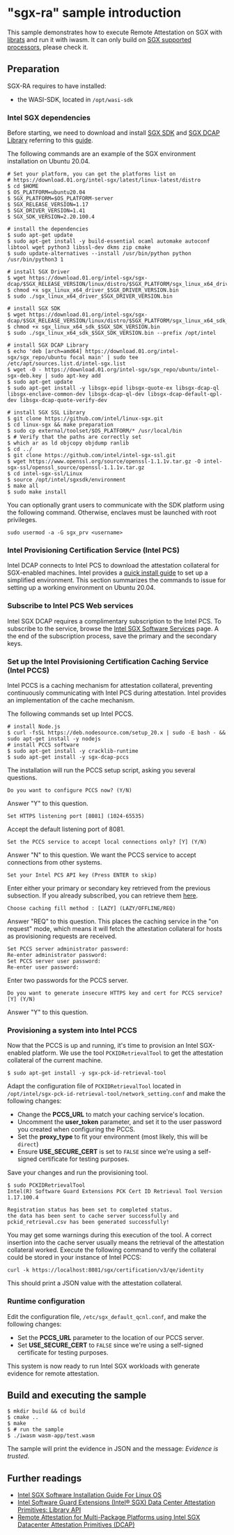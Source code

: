 "sgx-ra" sample introduction
==============

This sample demonstrates how to execute Remote Attestation on SGX with [librats](https://github.com/inclavare-containers/librats) and run it with iwasm. It can only build on [SGX supported processors](https://www.intel.com/content/www/us/en/support/articles/000028173/processors.html), please check it.

## Preparation

SGX-RA requires to have installed:
 - the WASI-SDK, located in `/opt/wasi-sdk`

### Intel SGX dependencies

Before starting, we need to download and install [SGX SDK](https://download.01.org/intel-sgx/latest/linux-latest/distro) and [SGX DCAP Library](https://download.01.org/intel-sgx/latest/dcap-latest) referring to this [guide](https://download.01.org/intel-sgx/sgx-dcap/1.8/linux/docs/Intel_SGX_DCAP_Linux_SW_Installation_Guide.pdf).

The following commands are an example of the SGX environment installation on Ubuntu 20.04.
``` shell
# Set your platform, you can get the platforms list on
# https://download.01.org/intel-sgx/latest/linux-latest/distro
$ cd $HOME
$ OS_PLATFORM=ubuntu20.04
$ SGX_PLATFORM=$OS_PLATFORM-server
$ SGX_RELEASE_VERSION=1.17
$ SGX_DRIVER_VERSION=1.41
$ SGX_SDK_VERSION=2.20.100.4

# install the dependencies
$ sudo apt-get update
$ sudo apt-get install -y build-essential ocaml automake autoconf libtool wget python3 libssl-dev dkms zip cmake
$ sudo update-alternatives --install /usr/bin/python python /usr/bin/python3 1

# install SGX Driver
$ wget https://download.01.org/intel-sgx/sgx-dcap/$SGX_RELEASE_VERSION/linux/distro/$SGX_PLATFORM/sgx_linux_x64_driver_$SGX_DRIVER_VERSION.bin
$ chmod +x sgx_linux_x64_driver_$SGX_DRIVER_VERSION.bin
$ sudo ./sgx_linux_x64_driver_$SGX_DRIVER_VERSION.bin

# install SGX SDK
$ wget https://download.01.org/intel-sgx/sgx-dcap/$SGX_RELEASE_VERSION/linux/distro/$SGX_PLATFORM/sgx_linux_x64_sdk_$SGX_SDK_VERSION.bin
$ chmod +x sgx_linux_x64_sdk_$SGX_SDK_VERSION.bin
$ sudo ./sgx_linux_x64_sdk_$SGX_SDK_VERSION.bin --prefix /opt/intel

# install SGX DCAP Library
$ echo 'deb [arch=amd64] https://download.01.org/intel-sgx/sgx_repo/ubuntu focal main' | sudo tee /etc/apt/sources.list.d/intel-sgx.list
$ wget -O - https://download.01.org/intel-sgx/sgx_repo/ubuntu/intel-sgx-deb.key | sudo apt-key add
$ sudo apt-get update
$ sudo apt-get install -y libsgx-epid libsgx-quote-ex libsgx-dcap-ql libsgx-enclave-common-dev libsgx-dcap-ql-dev libsgx-dcap-default-qpl-dev libsgx-dcap-quote-verify-dev

# install SGX SSL Library
$ git clone https://github.com/intel/linux-sgx.git
$ cd linux-sgx && make preparation
$ sudo cp external/toolset/$OS_PLATFORM/* /usr/local/bin
$ # Verify that the paths are correctly set
$ which ar as ld objcopy objdump ranlib
$ cd ../
$ git clone https://github.com/intel/intel-sgx-ssl.git
$ wget https://www.openssl.org/source/openssl-1.1.1v.tar.gz -O intel-sgx-ssl/openssl_source/openssl-1.1.1v.tar.gz
$ cd intel-sgx-ssl/Linux
$ source /opt/intel/sgxsdk/environment
$ make all
$ sudo make install
```

You can optionally grant users to communicate with the SDK platform using the following command.
Otherwise, enclaves must be launched with root privileges.

```shell
sudo usermod -a -G sgx_prv <username>
```

### Intel Provisioning Certification Service (Intel PCS)

Intel DCAP connects to Intel PCS to download the attestation collateral for SGX-enabled machines.
Intel provides a [quick install guide](https://www.intel.com/content/www/us/en/developer/articles/guide/intel-software-guard-extensions-data-center-attestation-primitives-quick-install-guide.html) to set up a simplified environment.
This section summarizes the commands to issue for setting up a working environment on Ubuntu 20.04.

### Subscribe to Intel PCS Web services

Intel SGX DCAP requires a complimentary subscription to the Intel PCS.
To subscribe to the service, browse the [Intel SGX Software Services](https://api.portal.trustedservices.intel.com/) page.
A the end of the subscription process, save the primary and the secondary keys.

### Set up the Intel Provisioning Certification Caching Service (Intel PCCS)

Intel PCCS is a caching mechanism for attestation collateral, preventing continuously communicating with Intel PCS during attestation.
Intel provides an implementation of the cache mechanism.

The following commands set up Intel PCCS.
```shell
# install Node.js
$ curl -fsSL https://deb.nodesource.com/setup_20.x | sudo -E bash - && sudo apt-get install -y nodejs
# install PCCS software
$ sudo apt-get install -y cracklib-runtime
$ sudo apt-get install -y sgx-dcap-pccs
```

The installation will run the PCCS setup script, asking you several questions.

```
Do you want to configure PCCS now? (Y/N)
```

Answer "Y" to this question.

```
Set HTTPS listening port [8081] (1024-65535)
```

Accept the default listening port of 8081.

```
Set the PCCS service to accept local connections only? [Y] (Y/N)
```

Answer "N" to this question. We want the PCCS service to accept connections from other systems.

```
Set your Intel PCS API key (Press ENTER to skip)
```

Enter either your primary or secondary key retrieved from the previous subsection.
If you already subscribed, you can retrieve them [here](https://api.portal.trustedservices.intel.com/developer).

```
Choose caching fill method : [LAZY] (LAZY/OFFLINE/REQ)
```

Answer "REQ" to this question. This places the caching service in the "on request" mode, which means it will fetch the attestation collateral for hosts as provisioning requests are received.

```
Set PCCS server administrator password:
Re-enter administrator password:
Set PCCS server user password:
Re-enter user password:
```

Enter two passwords for the PCCS server.

```
Do you want to generate insecure HTTPS key and cert for PCCS service? [Y] (Y/N)
```

Answer "Y" to this question.

### Provisioning a system into Intel PCCS

Now that the PCCS is up and running, it's time to provision an Intel SGX-enabled platform.
We use the tool `PCKIDRetrievalTool` to get the attestation collateral of the current machine.

``` shell
$ sudo apt-get install -y sgx-pck-id-retrieval-tool
```

Adapt the configuration file of `PCKIDRetrievalTool` located in `/opt/intel/sgx-pck-id-retrieval-tool/network_setting.conf` and make the following changes:
- Change the **PCCS_URL** to match your caching service's location.
- Uncomment the **user_token** parameter, and set it to the user password you created when configuring the PCCS.
- Set the **proxy_type** to fit your environment (most likely, this will be `direct`)
- Ensure **USE_SECURE_CERT** is set to `FALSE` since we're using a self-signed certificate for testing purposes.

Save your changes and run the provisioning tool.

```shell
$ sudo PCKIDRetrievalTool
Intel(R) Software Guard Extensions PCK Cert ID Retrieval Tool Version 1.17.100.4

Registration status has been set to completed status.
the data has been sent to cache server successfully and pckid_retrieval.csv has been generated successfully!
```

You may get some warnings during this execution of the tool.
A correct insertion into the cache server usually means the retrieval of the attestation collateral worked.
Execute the following command to verify the collateral could be stored in your instance of Intel PCCS:

```
curl -k https://localhost:8081/sgx/certification/v3/qe/identity
```

This should print a JSON value with the attestation collateral.

### Runtime configuration

Edit the configuration file, `/etc/sgx_default_qcnl.conf`, and make the following changes:
- Set the **PCCS_URL** parameter to the location of our PCCS server.
- Set **USE_SECURE_CERT** to `FALSE` since we're using a self-signed certificate for testing purposes.

This system is now ready to run Intel SGX workloads with generate evidence for remote attestation.

## Build and executing the sample

``` shell
$ mkdir build && cd build
$ cmake ..
$ make
$ # run the sample
$ ./iwasm wasm-app/test.wasm
```

The sample will print the evidence in JSON and the message: *Evidence is trusted.*

## Further readings

- [Intel SGX Software Installation Guide For Linux OS](https://download.01.org/intel-sgx/latest/dcap-latest/linux/docs/Intel_SGX_SW_Installation_Guide_for_Linux.pdf)
- [Intel Software Guard Extensions (Intel® SGX) Data Center Attestation Primitives: Library API ](https://download.01.org/intel-sgx/latest/dcap-latest/linux/docs/Intel_SGX_ECDSA_QuoteLibReference_DCAP_API.pdf)
- [Remote Attestation for Multi-Package Platforms using Intel SGX Datacenter Attestation Primitives (DCAP)](https://download.01.org/intel-sgx/latest/dcap-latest/linux/docs/Intel_SGX_DCAP_Multipackage_SW.pdf)
